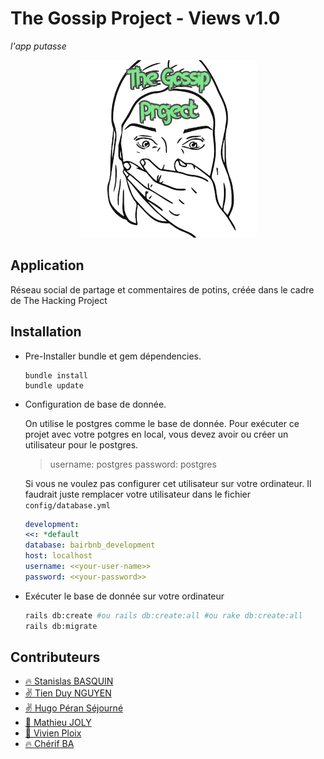 # The Gossip Project - Views v1.0
_l'app putasse_

<div style="text-align:center" align="center">
  <img alt="Gossip" src="app/assets/images/the_gossip_project.png">
</div>

## Application

Réseau social de partage et commentaires de potins, créée dans le cadre de The Hacking Project

## Installation

- Pre-Installer bundle et gem dépendencies.
  ```
  bundle install
  bundle update
  ```
- Configuration de base de donnée.
  
  On utilise le postgres comme le base de donnée. Pour exécuter ce projet avec votre potgres en local, vous devez avoir ou créer un utilisateur pour le postgres.

  >username: postgres
  >password: postgres

  Si vous ne voulez pas configurer cet utilisateur sur votre ordinateur. Il faudrait juste remplacer votre utilisateur dans le fichier `config/database.yml`

  ```yml
  development:
  <<: *default
  database: bairbnb_development
  host: localhost
  username: <<your-user-name>>
  password: <<your-password>>
  ```

- Exécuter le base de donnée sur votre ordinateur
  
  ```bash
  rails db:create #ou rails db:create:all #ou rake db:create:all
  rails db:migrate
  ```


## Contributeurs

- [:fire: Stanislas BASQUIN](https://github.com/StanislasBASQUIN)
- [:v: Tien Duy NGUYEN](https://github.com/tienduy-nguyen)
- [:v: Hugo Péran Séjourné](https://github.com/HugoPeranSejourne)
- [:seedling: Mathieu JOLY](https://github.com/mathieu-superpose)
- [:seedling: Vivien Ploix](https://github.com/Vivien-Ploix)
- [:fire: Chérif BA](https://github.com/barifche)

